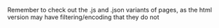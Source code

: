 Remember to check out the .js and .json variants of pages, as the html version may have filtering/encoding that they do not

